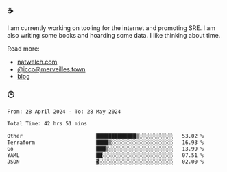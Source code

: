 ### ☕

I am currently working on tooling for the internet and promoting SRE. I am also writing some books and hoarding some data. I like thinking about time. 

Read more:

 - [natwelch.com](https://natwelch.com)
 - [@icco@merveilles.town](https://merveilles.town/@icco)
 - [blog](https://writing.natwelch.com)

### 🕒

<!--START_SECTION:waka-->

```txt
From: 28 April 2024 - To: 28 May 2024

Total Time: 42 hrs 51 mins

Other                        █████████████▒░░░░░░░░░░░   53.02 %
Terraform                    ████▒░░░░░░░░░░░░░░░░░░░░   16.93 %
Go                           ███▒░░░░░░░░░░░░░░░░░░░░░   13.99 %
YAML                         ██░░░░░░░░░░░░░░░░░░░░░░░   07.51 %
JSON                         ▓░░░░░░░░░░░░░░░░░░░░░░░░   02.00 %
```

<!--END_SECTION:waka-->
